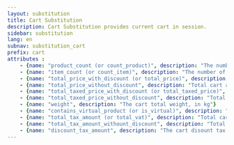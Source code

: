 ```yaml
---
layout: substitution
title: Cart Substitution
description: Cart Substitution provides current cart in session.
sidebar: substitution
lang: en
subnav: substitution_cart
prefix: cart
attributes :
    - {name: "product_count (or count_product)", description: "The number of distinct products in the cart. A cart with 2 x product X and 3 x product Y have 2 distinct products"}
    - {name: "item_count (or count_item)", description: "The number of items in the cart. A cart with 2 x product X and 3 x product Y have 5 items"}
    - {name: "total_price_with_discount (or total_price)", description: "Total cart amount in the current currency, without taxes, including discount, if any"}
    - {name: "total_price_without_discount", description: "Total cart amount in the current currency, without taxes, excluding discount, if any"}
    - {name: "total_taxed_price_with_discount (or total_taxed_price)", description: "Total cart amount in the current currency with taxes, and including the discount, if any."}
    - {name: "total_taxed_price_without_discount", description: "Total price with discount without taxes"}
    - {name: "weight", description: "The cart total weight, in kg"}
    - {name: "contains_virtual_product (or is_virtual)", description: "True if the cart contains at least one virtual product, false otherwise"}
    - {name: "total_tax_amount (or total_vat)", description: "Total cart tax amount"}
    - {name: "total_tax_amount_withount_discount", description: "Total cart tax amount, excluding disount tax"}
    - {name: "discount_tax_amount", description: "The cart disount tax amount"}
---
```


